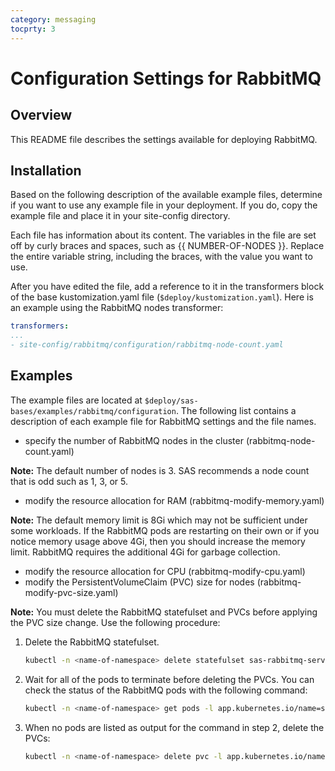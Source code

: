 ```yaml
---
category: messaging
tocprty: 3
---
```


# Configuration Settings for RabbitMQ

## Overview

This README file describes the settings available for deploying RabbitMQ.

## Installation

Based on the following description of the available example files, determine if you
want to use any example file in your deployment. If you do, copy the example
file and place it in your site-config directory.

Each file has information about its content. The variables in the file are set
off by curly braces and spaces, such as {{ NUMBER-OF-NODES }}. Replace the
entire variable string, including the braces, with the value you want to use.

After you have edited the file, add a reference to it in the transformers block
of the base kustomization.yaml file (`$deploy/kustomization.yaml`). Here is an
example using the RabbitMQ nodes transformer:

```yaml
transformers:
...
- site-config/rabbitmq/configuration/rabbitmq-node-count.yaml
```

## Examples

The example files are located at `$deploy/sas-bases/examples/rabbitmq/configuration`.
The following list contains a description of each example file for RabbitMQ settings 
and the file names.

- specify the number of RabbitMQ nodes in the cluster (rabbitmq-node-count.yaml)

**Note:** The default number of nodes is 3. SAS recommends a node count that
is odd such as 1, 3, or 5.

- modify the resource allocation for RAM (rabbitmq-modify-memory.yaml)

**Note:** The default memory limit is 8Gi which may not be sufficient under some
workloads. If the RabbitMQ pods are restarting on their own or if you notice memory
usage above 4Gi, then you should increase the memory limit. RabbitMQ requires the
additional 4Gi for garbage collection.

- modify the resource allocation for CPU (rabbitmq-modify-cpu.yaml)
- modify the PersistentVolumeClaim (PVC) size for nodes (rabbitmq-modify-pvc-size.yaml)

**Note:** You must delete the RabbitMQ statefulset and PVCs before applying the PVC
size change. Use the following procedure:

1. Delete the RabbitMQ statefulset.

   ```bash
   kubectl -n <name-of-namespace> delete statefulset sas-rabbitmq-server
   ```

2. Wait for all of the pods to terminate before deleting the PVCs. You can check the
status of the RabbitMQ pods with the following command:

   ```bash
   kubectl -n <name-of-namespace> get pods -l app.kubernetes.io/name=sas-rabbitmq-server
   ```

3. When no pods are listed as output for the command in step 2, delete the PVCs:

   ```bash
   kubectl -n <name-of-namespace> delete pvc -l app.kubernetes.io/name=sas-rabbitmq-server
   ```